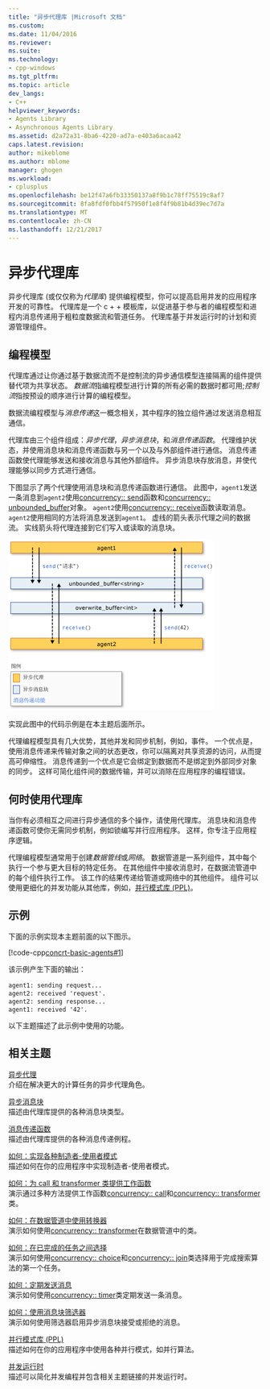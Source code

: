```yaml
---
title: "异步代理库 |Microsoft 文档"
ms.custom: 
ms.date: 11/04/2016
ms.reviewer: 
ms.suite: 
ms.technology:
- cpp-windows
ms.tgt_pltfrm: 
ms.topic: article
dev_langs:
- C++
helpviewer_keywords:
- Agents Library
- Asynchronous Agents Library
ms.assetid: d2a72a31-8ba6-4220-ad7a-e403a6acaa42
caps.latest.revision: 
author: mikeblome
ms.author: mblome
manager: ghogen
ms.workload:
- cplusplus
ms.openlocfilehash: be12f47a6fb33350137a8f9b1c78ff75519c8af7
ms.sourcegitcommit: 8fa8fdf0fbb4f57950f1e8f4f9b81b4d39ec7d7a
ms.translationtype: MT
ms.contentlocale: zh-CN
ms.lasthandoff: 12/21/2017
---
```

# <a name="asynchronous-agents-library"></a>异步代理库
异步代理库 (或仅仅称为*代理库*) 提供编程模型，你可以提高启用并发的应用程序开发的可靠性。 代理库是一个 c + + 模板库，以促进基于参与者的编程模型和进程内消息传递用于粗粒度数据流和管道任务。 代理库基于并发运行时的计划和资源管理组件。  
  
## <a name="programming-model"></a>编程模型  
 代理库通过让你通过基于数据流而不是控制流的异步通信模型连接隔离的组件提供替代项为共享状态。 *数据流*指编程模型进行计算的所有必需的数据时都可用;*控制流*指按预设的顺序进行计算的编程模型。  
  
 数据流编程模型与*消息传递*这一概念相关，其中程序的独立组件通过发送消息相互通信。  
  
 代理库由三个组件组成：*异步代理*，*异步消息块*，和*消息传递函数*。 代理维护状态，并使用消息块和消息传递函数与另一个以及与外部组件进行通信。 消息传递函数使代理能够发送和接收消息与其他外部组件。 异步消息块存放消息，并使代理能够以同步方式进行通信。  
  
 下图显示了两个代理使用消息块和消息传递函数进行通信。 此图中，`agent1`发送一条消息到`agent2`使用[concurrency:: send](reference/concurrency-namespace-functions.md#send)函数和[concurrency:: unbounded_buffer](reference/unbounded-buffer-class.md)对象。 `agent2`使用[concurrency:: receive](reference/concurrency-namespace-functions.md#receive)函数读取消息。 `agent2`使用相同的方法将消息发送到`agent1`。 虚线的箭头表示代理之间的数据流。 实线箭头将代理连接到它们写入或读取的消息块。  
  
 ![代理库的组件](../../parallel/concrt/media/agent_librarycomp.png "agent_librarycomp")  
  
 实现此图中的代码示例是在本主题后面所示。  
  
 代理编程模型具有几大优势，其他并发和同步机制，例如，事件。 一个优点是，使用消息传递来传输对象之间的状态更改，你可以隔离对共享资源的访问，从而提高可伸缩性。 消息传递到一个优点是它会绑定到数据而不是绑定到外部同步对象的同步。 这样可简化组件间的数据传输，并可以消除在应用程序的编程错误。  
  
## <a name="when-to-use-the-agents-library"></a>何时使用代理库  
 当你有必须相互之间进行异步通信的多个操作，请使用代理库。 消息块和消息传递函数可使你无需同步机制，例如锁编写并行应用程序。 这样，你专注于应用程序逻辑。  
  
 代理编程模型通常用于创建*数据管线*或*网络*。 数据管道是一系列组件，其中每个执行一个参与更大目标的特定任务。 在其他组件中接收消息时，在数据流管道中的每个组件执行工作。 该工作的结果传递给管道或网络中的其他组件。 组件可以使用更细化的并发功能从其他库，例如，[并行模式库 (PPL)](../../parallel/concrt/parallel-patterns-library-ppl.md)。  
  
## <a name="example"></a>示例  
 下面的示例实现本主题前面的以下图示。  
  
 [!code-cpp[concrt-basic-agents#1](../../parallel/concrt/codesnippet/cpp/asynchronous-agents-library_1.cpp)]  
  
 该示例产生下面的输出：  
  
```Output  
agent1: sending request...  
agent2: received 'request'.  
agent2: sending response...  
agent1: received '42'.  
```  
  
 以下主题描述了此示例中使用的功能。  
  
## <a name="related-topics"></a>相关主题  
 [异步代理](../../parallel/concrt/asynchronous-agents.md)  
 介绍在解决更大的计算任务的异步代理角色。  
  
 [异步消息块](../../parallel/concrt/asynchronous-message-blocks.md)  
 描述由代理库提供的各种消息块类型。  
  
 [消息传递函数](../../parallel/concrt/message-passing-functions.md)  
 描述由代理库提供的各种消息传递例程。  
  
 [如何：实现各种制造者-使用者模式](../../parallel/concrt/how-to-implement-various-producer-consumer-patterns.md)  
 描述如何在你的应用程序中实现制造者-使用者模式。  
  
 [如何：为 call 和 transformer 类提供工作函数](../../parallel/concrt/how-to-provide-work-functions-to-the-call-and-transformer-classes.md)  
 演示通过多种方法提供工作函数[concurrency:: call](../../parallel/concrt/reference/call-class.md)和[concurrency:: transformer](../../parallel/concrt/reference/transformer-class.md)类。  
  
 [如何：在数据管道中使用转换器](../../parallel/concrt/how-to-use-transformer-in-a-data-pipeline.md)  
 演示如何使用[concurrency:: transformer](../../parallel/concrt/reference/transformer-class.md)在数据管道中的类。  
  
 [如何：在已完成的任务之间选择](../../parallel/concrt/how-to-select-among-completed-tasks.md)  
 演示如何使用[concurrency:: choice](../../parallel/concrt/reference/choice-class.md)和[concurrency:: join](../../parallel/concrt/reference/join-class.md)类选择用于完成搜索算法的第一个任务。  
  
 [如何：定期发送消息](../../parallel/concrt/how-to-send-a-message-at-a-regular-interval.md)  
 演示如何使用[concurrency:: timer](../../parallel/concrt/reference/timer-class.md)类定期发送一条消息。  
  
 [如何：使用消息块筛选器](../../parallel/concrt/how-to-use-a-message-block-filter.md)  
 演示如何使用筛选器启用异步消息块接受或拒绝的消息。  
  
 [并行模式库 (PPL)](../../parallel/concrt/parallel-patterns-library-ppl.md)  
 描述如何在你的应用程序中使用各种并行模式，如并行算法。  
  
 [并发运行时](../../parallel/concrt/concurrency-runtime.md)  
 描述可以简化并发编程并包含相关主题链接的并发运行时。

